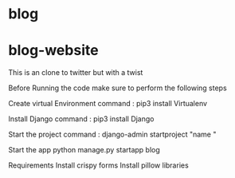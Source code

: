 # blog
# blog-website
This is an clone to twitter but with a twist 

Before Running the code make sure to perform the following steps 

Create virtual Environment 
command : pip3 install Virtualenv

Install Django 
command : pip3 install Django

Start the project
command : django-admin startproject "name "

Start the app
python manage.py startapp blog

Requirements
Install crispy forms 
Install pillow libraries
